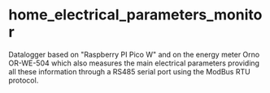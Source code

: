 # home_electrical_parameters_monitor
 Datalogger based on "Raspberry PI Pico W" and on the energy meter Orno OR-WE-504 which also measures the main electrical parameters providing all these information through a RS485 serial port using the ModBus RTU protocol.
